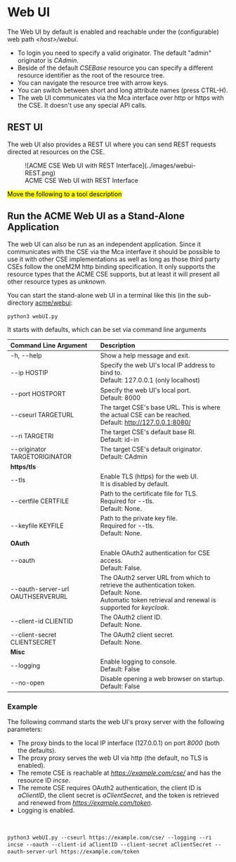 # Web UI

The Web UI by default is enabled and reachable under the (configurable) web path *&lt;host>/webui*.

- To login you need to specify a valid originator. The default "admin" originator is *CAdmin*.
- Beside of the default *CSEBase* resource you can specify a different resource identifier as the root of the resource tree.
- You can navigate the resource tree with arrow keys.
- You can switch between short and long attribute names (press CTRL-H).
- The web UI communicates via the Mca interface over http or https with the CSE. It doesn't use any special API calls.


## REST UI

The web UI also provides a REST UI where you can send REST requests directed at resources on the CSE.

<figure markdown="1">
![ACME CSE Web UI with REST Interface](../images/webui-REST.png)
<figcaption>ACME CSE Web UI with REST Interface</figcaption>
</figure>

<mark>Move the following to a tool description</mark>
## Run the ACME Web UI as a Stand-Alone Application

The web UI can also be run as an independent application.  Since it communicates with the CSE via the Mca interfave it should be possible to use it with other CSE implementations as well as long as those third party CSEs follow the oneM2M http binding specification. It only supports the resource types that the ACME CSE supports, but at least it will present all other resource types as *unknown*.

You can start the stand-alone web UI in a terminal like this (in the sub-directory [acme/webui](https://github.com/ankraft/ACME-oneM2M-CSE/tree/master/acme/webui):

```bash
python3 webUI.py
```

It starts with defaults, which can be set via command line arguments



| Command Line Argument             | Description                                                                                                                                                        |
|:----------------------------------|:-------------------------------------------------------------------------------------------------------------------------------------------------------------------|
| -h, --help                        | Show a help message and exit.                                                                                                                                      |
| --ip HOSTIP                       | Specify the web UI's local IP address to bind to. <br />Default: 127.0.0.1  (only localhost)                                                                       |
| --port HOSTPORT                   | Specify the web UI's local port. <br />Default: 8000                                                                                                               |
| --cseurl TARGETURL                | The target CSE's base URL. This is where the actual CSE can be reached.<br />Default: http://127.0.0.1:8080/                                                       |
| --ri TARGETRI                     | The target CSE's default base RI.<br />Default: id-in                                                                                                              |
| --originator TARGETORIGINATOR     | The target CSE's default originator.<br /> Default: CAdmin                                                                                                         |
| **https/tls**                     |                                                                                                                                                                    |
| --tls                             | Enable TLS (https) for the web UI.<br />It is disabled by default.                                                                                                 |
| --certfile CERTFILE               | Path to the certificate file for TLS.<br />Required for --tls.<br />Default: None.                                                                                 |
| --keyfile KEYFILE                 | Path to the private key file.<br />Required for --tls.<br />Default: None.                                                                                         |
| **OAuth**                         |                                                                                                                                                                    |
| --oauth                           | Enable OAuth2 authentication for CSE access.<br />Default: False.                                                                                                  |
| --oauth-server-url OAUTHSERVERURL | The OAuth2 server URL from which to retrieve the authentication token.<br />Default: None.<br />Automatic token retrieval and renewal is supported for *keycloak*. |
| --client-id CLIENTID              | The OAuth2 client ID.<br />Default: None.                                                                                                                          |
| --client-secret CLIENTSECRET      | The OAuth2 client secret.<br />Default: None.                                                                                                                      |
| **Misc**                          |                                                                                                                                                                    |
| --logging                         | Enable logging to console.<br />Default: False                                                                                                                     |
| --no-open                         | Disable opening a web browser on startup.<br /> Default: False                                                                                                    |


### Example
The following command starts the web UI's proxy server with the following parameters:

- The proxy binds to the local IP interface (127.0.0.1) on port *8000* (both the defaults).
- The proxy proxy serves the web UI via http (the default, no TLS is enabled).
- The remote CSE is reachable at *https://example.com/cse/* and has the resource ID *incse*.
- The remote CSE requires OAuth2 authentication, the client ID is *aClientID*, the client secret is *aClientSecret*, and the token is retrieved and renewed from *https://example.com/token*.
- Logging is enabled. 

&nbsp;

	python3 webUI.py --cseurl https://example.com/cse/ --logging --ri incse --oauth --client-id aClientID --client-secret aClientSecret --oauth-server-url https://example.com/token

